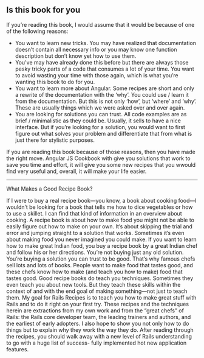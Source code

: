 ## Is this book for you

If you’re reading this book, I would assume that it would be because of one of the following reasons:

* You want to learn new tricks. You may have realized that documentation doesn’t contain all necessary info or you may know one function description but don’t know yet how to use them.
* You've may have already done this before but there are always those pesky tricky parts of a code that consumes a lot of your time. You want to avoid wasting your time with those again, which is what you’re wanting this book to do for you.
* You want to learn more about Angular. Some recipes are short and only a rewrite of the documentation with the ‘why’. You could use / learn it from the documentation. But this is not only ‘how’, but ‘where’ and ‘why’. These are usually things which we were asked over and over again.
* You are looking for solutions you can trust. All code examples are as brief / minimalistic as they could be. Usually, it sells to have a nice interface. But if you’re looking for a solution, you would want to first figure out what solves your problem and differentiate that from what is just there for stylistic purposes.

If you are reading this book because of those reasons, then you have made the right move. Angular JS Cookbook with give you solutions that work to save you time and effort, it will give you some new recipes that you wwould find very useful and, overall, it will make your life easier.

--------------



What Makes a Good Recipe Book?

If I were to buy a real recipe book—you know, a book about cooking food—I wouldn’t be looking for a book that tells me how to dice vegetables or how to use a skillet. I can find that kind of information in an overview about cooking.
A recipe book is about how to make food you might not be able to easily figure out how to make on your own. It’s about skipping the trial and error and jumping straight to a solution that works. Sometimes it’s even about making food you never imagined you could make.
If you want to learn how to make great Indian food, you buy a recipe book by a great Indian chef and follow his or her directions. You’re not buying just any old solution. You’re buying a solution you can trust to be good. That’s why famous chefs sell lots and lots of books. People want to make food that tastes good, and these chefs know how to make (and teach you how to make) food that tastes good.
Good recipe books do teach you techniques. Sometimes they even teach you about new tools. But they teach these skills within the context of and with the end goal of making something—not just to teach them.
My goal for Rails Recipes is to teach you how to make great stuff with Rails and to do it right on your first try. These recipes and the techniques herein are extractions from my own work and from the “great chefs” of Rails: the Rails core developer team, the leading trainers and authors, and the earliest of early adopters.
I also hope to show you not only how to do things but to explain why they work the way they do. After reading through the recipes, you should walk away with a new level of Rails understanding to go with a huge list of success- fully implemented hot new application features.


